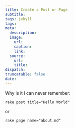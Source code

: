 ```yaml
---
title: Create a Post or Page
subtitle:
tags: jekyll
tags:
meta:
  description:
  image:
    url:
    caption:
    link:
  source:
    url:
    title:
dispatch:
truncatable: false
date:
---
```

Why is it I can never remember:

~~~ shell
rake post title="Hello World"
~~~

or

~~~ shell
rake page name="about.md"
~~~
